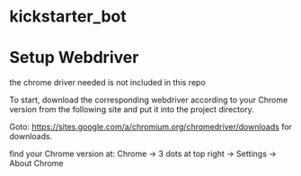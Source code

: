 # kickstarter_bot

# Setup Webdriver
the chrome driver needed is not included in this repo

To start, download the corresponding webdriver according to your Chrome version from the following site and put it into the project directory.

Goto: https://sites.google.com/a/chromium.org/chromedriver/downloads for downloads.

find your Chrome version at: Chrome -> 3 dots at top right -> Settings -> About Chrome
